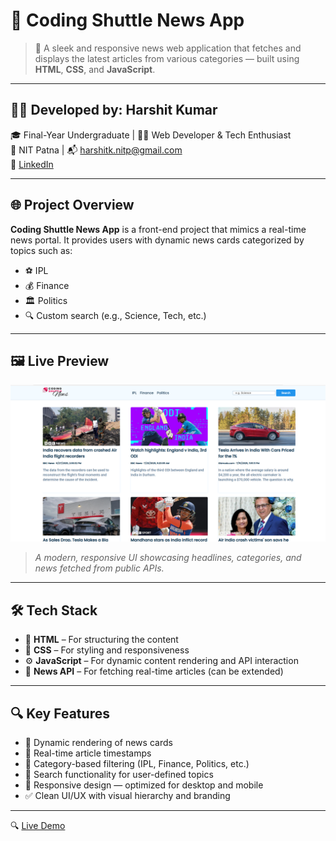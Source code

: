 # 📰 Coding Shuttle News App

> 🧠 A sleek and responsive news web application that fetches and displays the latest articles from various categories — built using **HTML**, **CSS**, and **JavaScript**.

---

## 👨‍💻 Developed by: **Harshit Kumar**

🎓 Final-Year Undergraduate | 🧑‍💻 Web Developer & Tech Enthusiast  
📍 NIT Patna | 📬 harshitk.nitp@gmail.com  
🔗 [LinkedIn](https://www.linkedin.com/in/harshit-kumar-32bbb7271)

---

## 🌐 Project Overview

**Coding Shuttle News App** is a front-end project that mimics a real-time news portal. It provides users with dynamic news cards categorized by topics such as:

- ⚽ IPL
- 💰 Finance
- 🏛️ Politics
- 🔍 Custom search (e.g., Science, Tech, etc.)

---

## 🖼️ Live Preview

![News App Screenshot](https://github.com/harsit6299/NewsApp/blob/8abc7307c00a94bebfc78da01f7bfb36fa2ec559/Snapshot%20(2).png)

> *A modern, responsive UI showcasing headlines, categories, and news fetched from public APIs.*

---

## 🛠️ Tech Stack

- 🧱 **HTML** – For structuring the content  
- 🎨 **CSS** – For styling and responsiveness  
- ⚙️ **JavaScript** – For dynamic content rendering and API interaction  
- 🔗 **News API**  – For fetching real-time articles (can be extended)

---

## 🔍 Key Features

- 📰 Dynamic rendering of news cards
- 📅 Real-time article timestamps
- 🧠 Category-based filtering (IPL, Finance, Politics, etc.)
- 🔎 Search functionality for user-defined topics
- 📱 Responsive design — optimized for desktop and mobile
- ✅ Clean UI/UX with visual hierarchy and branding

---

🔍 [Live Demo](https://harsit6299.github.io/NewsApp/)

